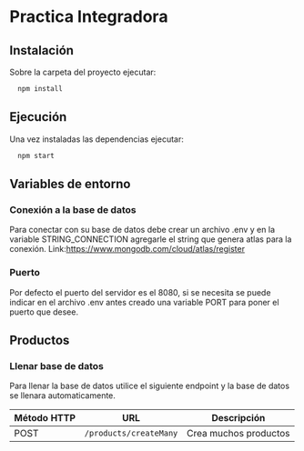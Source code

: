 # Practica Integradora




## Instalación

Sobre la carpeta del proyecto ejecutar:

```bash
  npm install 
```
## Ejecución

Una vez instaladas las dependencias ejecutar:

```bash
  npm start
```    

## Variables de entorno

### Conexión a la base de datos

Para conectar con su base de datos debe crear un archivo .env y en la variable STRING_CONNECTION agregarle el string que genera atlas para la conexión.
Link:https://www.mongodb.com/cloud/atlas/register
### Puerto
Por defecto el puerto del servidor es el 8080, si se necesita se puede indicar en el archivo .env antes creado una variable PORT para poner el puerto que desee.

## Productos

### Llenar base de datos

Para llenar la base de datos utilice el siguiente endpoint y la base de datos se llenara automaticamente.


| Método HTTP | URL                                  | Descripción                                         |
| ----------- | ------------------------------------ | --------------------------------------------------- |
| POST        | `/products/createMany`                      | Crea muchos productos                            |



